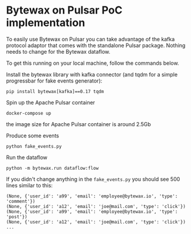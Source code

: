 # Bytewax on Pulsar PoC implementation

To easily use Bytewax on Pulsar you can take advantage of the kafka protocol adaptor that comes with the standalone Pulsar package. Nothing needs to change for the Bytewax dataflow.

To get this running on your local machine, follow the commands below.

Install the bytewax library with kafka connector (and tqdm for a simple progressbar for fake events generator):
```
pip install bytewax[kafka]==0.17 tqdm
```

Spin up the Apache Pulsar container
```
docker-compose up
```
the image size for Apache Pulsar container is around 2.5Gb

Produce some events
```
python fake_events.py
```

Run the dataflow
```
python -m bytewax.run dataflow:flow
```

If you didn't change anything in the `fake_events.py` you should see 500 lines similar to this:
```text
(None, {'user_id': 'a99', 'email': 'employee@bytewax.io', 'type': 'comment'})
(None, {'user_id': 'a12', 'email': 'joe@mail.com', 'type': 'click'})
(None, {'user_id': 'a99', 'email': 'employee@bytewax.io', 'type': 'post'})
(None, {'user_id': 'a12', 'email': 'joe@mail.com', 'type': 'click'})
...
```

